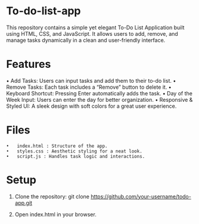 # To-do-list-app

This repository contains a simple yet elegant To-Do List Application built using HTML, CSS, and JavaScript. It allows users to add, remove, and manage tasks dynamically in a clean and user-friendly interface.

# Features

  • Add Tasks: Users can input tasks and add them to their to-do list.
	•	Remove Tasks: Each task includes a “Remove” button to delete it.
	•	Keyboard Shortcut: Pressing Enter automatically adds the task.
	•	Day of the Week Input: Users can enter the day for better organization.
	•	Responsive & Styled UI: A sleek design with soft colors for a great user experience.

 # Files
 
 	•	index.html : Structure of the app.
	•	styles.css : Aesthetic styling for a neat look.
	•	script.js : Handles task logic and interactions.

 # Setup
 
 1. Clone the repository:
    git clone https://github.com/your-username/todo-app.git

 2. Open index.html in your browser.

